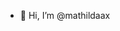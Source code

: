 - 👋 Hi, I’m @mathildaax

<!---
mathildaax/mathildaax is a ✨ special ✨ repository because its `README.md` (this file) appears on your GitHub profile.
You can click the Preview link to take a look at your changes.
--->

